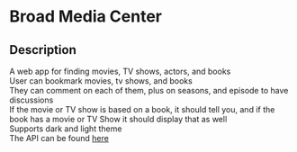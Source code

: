 # Broad Media Center

## Description
A web app for finding movies, TV shows, actors, and books <br/>
User can bookmark movies, tv shows, and books <br/>
They can comment on each of them, plus on seasons, and episode to have discussions <br/>
If the movie or TV show is based on a book, it should tell you, and if the book has a movie or TV Show it should display that as well <br/>
Supports dark and light theme <br/>
The API can be found <a href='' >here</a>
